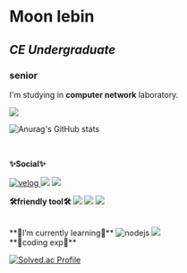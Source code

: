 

<!--
**myb513/myb513** is a ✨ _special_ ✨ repository because its `README.md` (this file) appears on your GitHub profile.

Here are some ideas to get you started:

- 🔭 I’m currently working on ...
- 🌱 I’m currently learning ...
- 👯 I’m looking to collaborate on ...
- 🤔 I’m looking for help with ...
- 💬 Ask me about ...
- 📫 How to reach me: ...
- 😄 Pronouns: ...
- ⚡ Fun fact: ...
-->


# Moon Iebin
## _CE Undergraduate_
###     senior

I'm studying in **computer network** laboratory.

<img src="https://capsule-render.vercel.app/api?type=transparent&color=auto&height=180&section=header&text=myb513+Github&fontSize=70" />

![Anurag's GitHub stats](https://github-readme-stats.vercel.app/api?username=myb513&show_icons=true&theme=radical)

<br>

**✨Social✨**

<a href="https://velog.io/@myb513">
  <img alt="velog" src="https://img.shields.io/badge/velog-20C997.svg?logo=velog&logoColor=white"/>
</a>
<a href="https://blog.naver.com/myb513/222852048486" target="_blank">
  <img src="https://img.shields.io/badge/naver_blog-black?style=plastic&logo=Naver&logoColor=#03C75A"/></a>
<a href="https://www.instagram.com/2bin._.25/" target="_blank">
  <img src="https://img.shields.io/badge/insta_gram-black?style=plastic&logo=Instagram&logoColor=#E4405F"/></a>
<br>
  
**🛠friendly tool🛠**
<img src="https://img.shields.io/badge/C-violet?style=for-the-badge&logo=Visual Studio&logoColor=#5C2D91">
  <img src="https://img.shields.io/badge/java-yellow?style=for-the-badge&logo=IntelliJ IDEA&logoColor=black">
  <img src="https://img.shields.io/badge/Python-blue?style=for-the-badge&logo=Python&logoColor=black">

<br>
**🤔I’m currently learning🤔**
<img alt="nodejs" src="https://img.shields.io/badge/NodeJs-339933?logo=Node.js&logoColor=white"/>
<img src="https://img.shields.io/badge/JavaScript-yellow?style=for-the-badge&logo=JavaScript&logoColor=black">
<br>
**🌱coding exp🌱**

[![Solved.ac Profile](http://mazassumnida.wtf/api/generate_badge?boj=myb513)](https://solved.ac/myb513)
